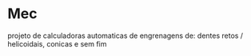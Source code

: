 # Mec

<p> projeto de calculadoras automaticas de engrenagens de: dentes retos / helicoidais, conicas e sem fim </p>
